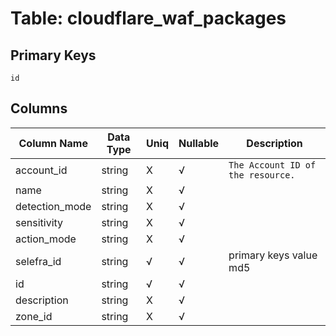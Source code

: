 # Table: cloudflare_waf_packages

## Primary Keys 

```
id
```


## Columns 

|  Column Name   |  Data Type  | Uniq | Nullable | Description | 
|  ----  | ----  | ----  | ----  | ---- | 
| account_id | string | X | √ | `The Account ID of the resource.` | 
| name | string | X | √ |  | 
| detection_mode | string | X | √ |  | 
| sensitivity | string | X | √ |  | 
| action_mode | string | X | √ |  | 
| selefra_id | string | √ | √ | primary keys value md5 | 
| id | string | √ | √ |  | 
| description | string | X | √ |  | 
| zone_id | string | X | √ |  | 


